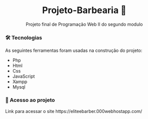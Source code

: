 <h1 align="center">Projeto-Barbearia 💈</h1>

<p align="center">Projeto final de Programação Web II do segundo modulo</p>

### 🛠 Tecnologias

As seguintes ferramentas foram usadas na construção do projeto:

- Php
- Html
- Css
- JavaScript
- Xampp
- Mysql

### 🔗 Acesso ao projeto
<p>Link para acessar o site https://eliteebarber.000webhostapp.com/</p>
